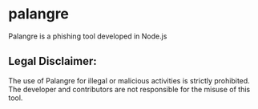 # palangre
Palangre is a phishing tool developed in Node.js

## Legal Disclaimer:
The use of Palangre for illegal or malicious activities is strictly prohibited. The developer and contributors are not responsible for the misuse of this tool.
